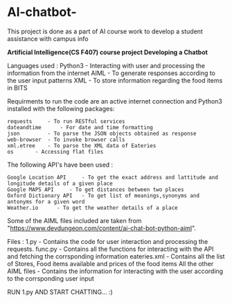 # AI-chatbot-
This project is done as a part of AI course work to develop a student assistance with campus info

**Artificial Intelligence(CS F407) course project  Developing a Chatbot**

Languages used : 
	 Python3 - Interacting with user and processing the information from the internet
	 AIML	 - To generate responses according to the user input patterns
	 XML	 - To store information regarding the food items in BITS

Requirments to run the code are an active internet connection and Python3 installed with the following packages:

	requests	 - To run RESTful services
	dateandtime 	 - For date and time formatting
	json 		 - To parse the JSON objects obtained as response 
	web-browser	 - To invoke browser calls
	xml.etree	 - To parse the XML data of Eateries
	os		 - Accessing flat files

The following API's have been used : 

	Google Location API 	- To get the exact address and lattitude and longitude details of a given place
	Google MAPS API		- To get distances between two places
	Oxford Dictionary API	- To get list of meanings,synonyms and antonyms for a given word
	Weather.io		- To get the weather details of a place

Some of the AIML files included are taken from "https://www.devdungeon.com/content/ai-chat-bot-python-aiml".

Files :
	1.py				- Contains the code for user interaction and processing the
requests.
	func.py				- Contains all the functions for interacting with the API and fetching the corrsponding information
	eateries.xml			- Contains all the list of Stores, Food items available and prices of the food items
	All the other AIML files 	- Contains the information for interacting with the user according to the corrsponding user input


RUN 1.py AND START CHATTING... :)

